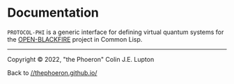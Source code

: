 # Documentation

`PROTOCOL-PHI` is a generic interface for defining virtual quantum systems for
the [OPEN-BLACKFIRE][] project in Common Lisp.

[OPEN-BLACKFIRE]: https://thephoeron.github.io/open-blackfire/

---

Copyright &copy; 2022, "the Phoeron" Colin J.E. Lupton

Back to [//thephoeron.github.io/](https://thephoeron.github.io/)
